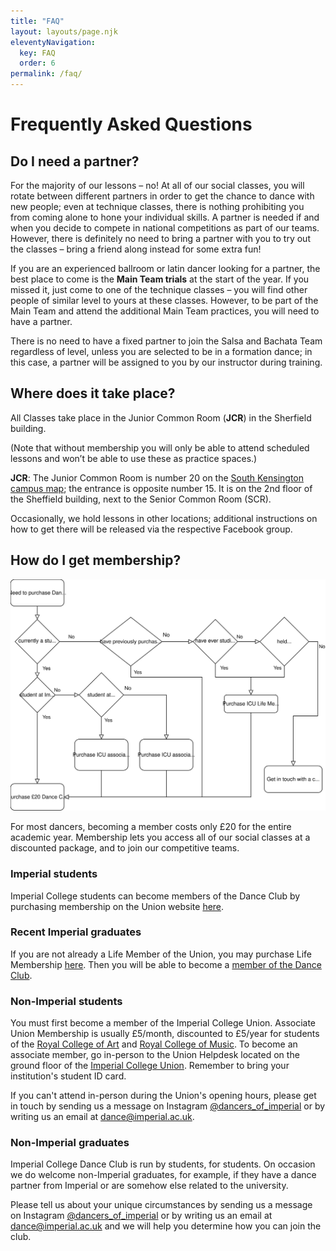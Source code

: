 ```yaml
---
title: "FAQ"
layout: layouts/page.njk
eleventyNavigation:
  key: FAQ
  order: 6
permalink: /faq/
---
```


# Frequently Asked Questions

## Do I need a partner?

For the majority of our lessons – no! At all of our social classes, you will rotate between different partners in order to get the chance to dance with new people; even at technique classes, there is nothing prohibiting you from coming alone to hone your individual skills.
A partner is needed if and when you decide to compete in national competitions as part of our teams. However, there is definitely no need to bring a partner with you to try out the classes – bring a friend along instead for some extra fun!

If you are an experienced ballroom or latin dancer looking for a partner, the best place to come is the **Main Team trials** at the start of the year. If you missed it, just come to one of the technique classes – you will find other people of similar level to yours at these classes. However, to be part of the Main Team and attend the additional Main Team practices, you will need to have a partner.

There is no need to have a fixed partner to join the Salsa and Bachata Team regardless of level, unless you are selected to be in a formation dance; in this case, a partner will be assigned to you by our instructor during training.

## Where does it take place?

All Classes take place in the Junior Common Room (**JCR**) in the Sherfield building.

(Note that without membership you will only be able to attend scheduled lessons and won’t be able to use these as practice spaces.)

**JCR**: The Junior Common Room is number 20 on the [South Kensington campus map](https://www.imperial.ac.uk/media/imperial-college/faculty-of-engineering/civil/public/about/sthkencampus.pdf); the entrance is opposite number 15. It is on the 2nd floor of the Sheffield building, next to the Senior Common Room (SCR).

Occasionally, we hold lessons in other locations; additional instructions on how to get there will be released via the respective Facebook group.

## How do I get membership?

![Membership flowchart](/pages/faq/images/membership.svg)

For most dancers, becoming a member costs only £20 for the entire academic year.
Membership lets you access all of our social classes at a discounted package, and to join our competitive teams.

### Imperial students

Imperial College students can become members of the Dance Club by purchasing membership on the Union website [here](https://www.imperialcollegeunion.org/activities/a-to-z/dance-club).

### Recent Imperial graduates

If you are not already a Life Member of the Union, you may purchase Life Membership [here](https://www.imperialcollegeunion.org/shop/union/imperial-college-union/life-membership). Then you will be able to become a [member of the Dance Club](https://www.imperialcollegeunion.org/shop/csp/dance-club/dance-club-membership-24-25).

### Non-Imperial students

You must first become a member of the Imperial College Union. Associate Union Membership is usually £5/month, discounted to £5/year for students of the [Royal College of Art](https://www.rca.ac.uk/) and [Royal College of Music](https://www.rcm.ac.uk/). To become an associate member, go in-person to the Union Helpdesk located on the ground floor of the [Imperial College Union](https://maps.app.goo.gl/A634P1Ap7WjCekoT7). Remember to bring your institution's student ID card.

If you can't attend in-person during the Union's opening hours, please get in touch by sending us a message on Instagram [@dancers\_of\_imperial](https://www.instagram.com/dancers_of_imperial) or by writing us an email at [dance@imperial.ac.uk](mailto:dance@imperial.ac.uk).

### Non-Imperial graduates

Imperial College Dance Club is run by students, for students. On occasion we do welcome non-Imperial graduates, for example, if they have a dance partner from Imperial or are somehow else related to the university.

Please tell us about your unique circumstances by sending us a message on Instagram [@dancers\_of\_imperial](https://www.instagram.com/dancers_of_imperial) or by writing us an email at [dance@imperial.ac.uk](mailto:dance@imperial.ac.uk) and we will help you determine how you can join the club.

